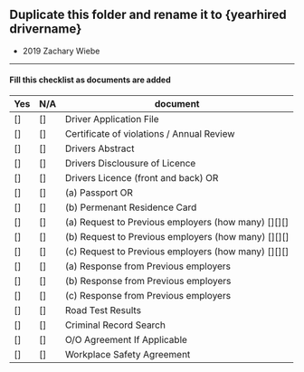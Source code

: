 ## Duplicate this folder and rename it to {yearhired drivername} 

* 2019 Zachary Wiebe

***

#### Fill this checklist as documents are added

| Yes | N/A | document |
| --- | --- | --- |
| [] | [] | Driver Application File
| [] | [] | Certificate of violations / Annual Review
| [] | [] | Drivers Abstract
| [] | [] | Drivers Disclousure of Licence
| [] | [] | Drivers Licence (front and back) OR
| [] | [] | (a) Passport OR
| [] | [] | (b) Permenant Residence Card
| [] | [] | (a) Request to Previous employers (how many) [][][]
| [] | [] | (b) Request to Previous employers (how many) [][][]
| [] | [] | (c) Request to Previous employers (how many) [][][]
| [] | [] | (a) Response from Previous employers
| [] | [] | (b) Response from Previous employers
| [] | [] | (c) Response from Previous employers
| [] | [] | Road Test Results
| [] | [] | Criminal Record Search
| [] | [] | O/O Agreement If Applicable
| [] | [] | Workplace Safety Agreement
